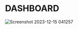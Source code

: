 <h1 align="left">DASHBOARD</h1>

![Screenshot 2023-12-15 041257](https://github.com/hassaninyasser/Coffee-Shop-Sales/assets/152911919/b337a744-e75e-4443-9867-694454c9fcdf)

